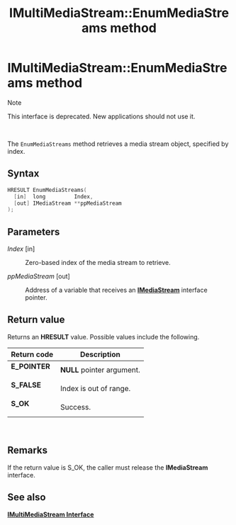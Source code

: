 ﻿---
Description: 'Note  This interface is deprecated. New applications should not use it. The EnumMediaStreams method retrieves a media stream object, specified by index.'
ms.assetid: '2fb51794-83ac-44c5-b388-d7b945870324'
title: 'IMultiMediaStream::EnumMediaStreams method'
---

# IMultiMediaStream::EnumMediaStreams method

> [!Note]  
> This interface is deprecated. New applications should not use it.

 

The `EnumMediaStreams` method retrieves a media stream object, specified by index.

## Syntax


```C++
HRESULT EnumMediaStreams(
  [in]  long         Index,
  [out] IMediaStream **ppMediaStream
);
```



## Parameters

<dl> <dt>

*Index* \[in\]
</dt> <dd>

Zero-based index of the media stream to retrieve.

</dd> <dt>

*ppMediaStream* \[out\]
</dt> <dd>

Address of a variable that receives an [**IMediaStream**](imediastream.md) interface pointer.

</dd> </dl>

## Return value

Returns an **HRESULT** value. Possible values include the following.



| Return code                                                                               | Description                           |
|-------------------------------------------------------------------------------------------|---------------------------------------|
| <dl> <dt>**E\_POINTER**</dt> </dl> | **NULL** pointer argument.<br/> |
| <dl> <dt>**S\_FALSE**</dt> </dl>   | Index is out of range.<br/>     |
| <dl> <dt>**S\_OK**</dt> </dl>      | Success.<br/>                   |



 

## Remarks

If the return value is S\_OK, the caller must release the **IMediaStream** interface.

## See also

<dl> <dt>

[**IMultiMediaStream Interface**](imultimediastream.md)
</dt> </dl>

 

 




